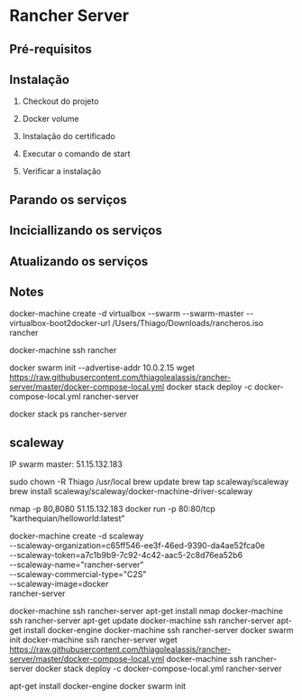 # Rancher Server

## Pré-requisitos

## Instalação

1. Checkout do projeto

2. Docker volume

2. Instalação do certificado

2. Executar o comando de start

3. Verificar a instalação

## Parando os serviços

## Inciciallizando os serviços

## Atualizando os serviços

## Notes

docker-machine create -d virtualbox --swarm --swarm-master --virtualbox-boot2docker-url /Users/Thiago/Downloads/rancheros.iso rancher

docker-machine ssh rancher

docker swarm init --advertise-addr 10.0.2.15
wget https://raw.githubusercontent.com/thiagolealassis/rancher-server/master/docker-compose-local.yml
docker stack deploy -c docker-compose-local.yml rancher-server



docker stack ps rancher-server

## scaleway

IP swarm master: 51.15.132.183

sudo chown -R Thiago /usr/local
brew update
brew tap scaleway/scaleway
brew install scaleway/scaleway/docker-machine-driver-scaleway

nmap -p 80,8080 51.15.132.183
docker run -p 80:80/tcp "karthequian/helloworld:latest"

docker-machine create -d scaleway \
    --scaleway-organization=c65ff546-ee3f-46ed-9390-da4ae52fca0e \
    --scaleway-token=a7c1b9b9-7c92-4c42-aac5-2c8d76ea52b6 \
    --scaleway-name="rancher-server" \
    --scaleway-commercial-type="C2S" \
    --scaleway-image=docker \
    rancher-server

docker-machine ssh rancher-server apt-get install nmap
docker-machine ssh rancher-server apt-get update
docker-machine ssh rancher-server apt-get install docker-engine
docker-machine ssh rancher-server docker swarm init
docker-machine ssh rancher-server wget https://raw.githubusercontent.com/thiagolealassis/rancher-server/master/docker-compose-local.yml
docker-machine ssh rancher-server docker stack deploy -c docker-compose-local.yml rancher-server

apt-get install docker-engine
docker swarm init

